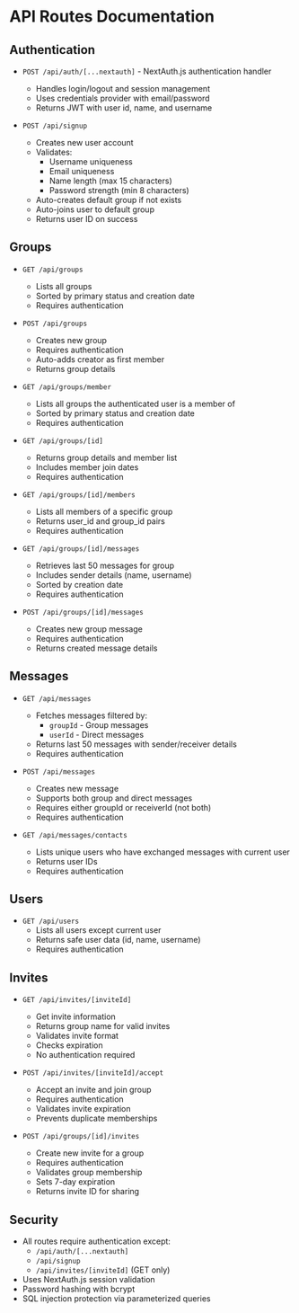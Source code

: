 # API Routes Documentation

## Authentication
- `POST /api/auth/[...nextauth]` - NextAuth.js authentication handler
  - Handles login/logout and session management
  - Uses credentials provider with email/password
  - Returns JWT with user id, name, and username

- `POST /api/signup`
  - Creates new user account
  - Validates:
    - Username uniqueness
    - Email uniqueness
    - Name length (max 15 characters)
    - Password strength (min 8 characters)
  - Auto-creates default group if not exists
  - Auto-joins user to default group
  - Returns user ID on success

## Groups
- `GET /api/groups`
  - Lists all groups
  - Sorted by primary status and creation date
  - Requires authentication

- `POST /api/groups`
  - Creates new group
  - Requires authentication
  - Auto-adds creator as first member
  - Returns group details

- `GET /api/groups/member`
  - Lists all groups the authenticated user is a member of
  - Sorted by primary status and creation date
  - Requires authentication

- `GET /api/groups/[id]`
  - Returns group details and member list
  - Includes member join dates
  - Requires authentication

- `GET /api/groups/[id]/members`
  - Lists all members of a specific group
  - Returns user_id and group_id pairs
  - Requires authentication

- `GET /api/groups/[id]/messages`
  - Retrieves last 50 messages for group
  - Includes sender details (name, username)
  - Sorted by creation date
  - Requires authentication

- `POST /api/groups/[id]/messages`
  - Creates new group message
  - Requires authentication
  - Returns created message details

## Messages
- `GET /api/messages`
  - Fetches messages filtered by:
    - `groupId` - Group messages
    - `userId` - Direct messages
  - Returns last 50 messages with sender/receiver details
  - Requires authentication

- `POST /api/messages`
  - Creates new message
  - Supports both group and direct messages
  - Requires either groupId or receiverId (not both)
  - Requires authentication

- `GET /api/messages/contacts`
  - Lists unique users who have exchanged messages with current user
  - Returns user IDs
  - Requires authentication

## Users
- `GET /api/users`
  - Lists all users except current user
  - Returns safe user data (id, name, username)
  - Requires authentication

## Invites
- `GET /api/invites/[inviteId]`
  - Get invite information
  - Returns group name for valid invites
  - Validates invite format
  - Checks expiration
  - No authentication required

- `POST /api/invites/[inviteId]/accept`
  - Accept an invite and join group
  - Requires authentication
  - Validates invite expiration
  - Prevents duplicate memberships

- `POST /api/groups/[id]/invites`
  - Create new invite for a group
  - Requires authentication
  - Validates group membership
  - Sets 7-day expiration
  - Returns invite ID for sharing

## Security
- All routes require authentication except:
  - `/api/auth/[...nextauth]`
  - `/api/signup`
  - `/api/invites/[inviteId]` (GET only)
- Uses NextAuth.js session validation
- Password hashing with bcrypt
- SQL injection protection via parameterized queries